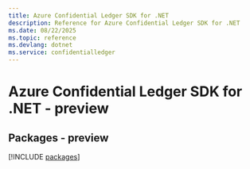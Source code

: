 ```yaml
---
title: Azure Confidential Ledger SDK for .NET
description: Reference for Azure Confidential Ledger SDK for .NET
ms.date: 08/22/2025
ms.topic: reference
ms.devlang: dotnet
ms.service: confidentialledger
---
```

# Azure Confidential Ledger SDK for .NET - preview
## Packages - preview
[!INCLUDE [packages](confidential-ledger-index.md)]